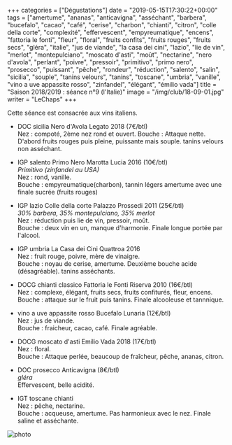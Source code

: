 +++
categories = ["Dégustations"]
date = "2019-05-15T17:30:22+00:00"
tags = ["amertume", "ananas", "anticavigna", "asséchant", "barbera", "bucefalo", "cacao", "café", "cerise", "charbon", "chianti", "citron", "colle della corte", "complexité", "effervescent", "empyreumatique", "encens", "fattoria le fonti", "fleur", "floral", "fruits confits", "fruits rouges", "fruits secs", "gléra", "italie", "jus de viande", "la casa dei cini", "lazio", "lie de vin", "merlot", "montepulciano", "moscato d'asti", "moût", "nectarine", "nero d'avola", "perlant", "poivre", "pressoir", "primitivo", "primo nero", "prosecco", "puissant", "pêche", "rondeur", "réduction", "salento", "salin", "sicilia", "souple", "tanins velours", "tanins", "toscane", "umbria", "vanille", "vino a uve appassite rosso", "zinfandel", "élégant", "émilio vada"] 
title = "Saison 2018/2019 : séance n°9 (l'Italie)"
image = "/img/club/18-09-01.jpg"
writer = "LeChaps"
+++

Cette séance est consacrée aux vins italiens.

* DOC sicilia Nero d'Avola Legato 2018 (7€/btl) <i class="fa fa-plus-circle"></i>  
Nez : compoté, 2ème nez rond et ouvert.
Bouche : Attaque nette. D'abord fruits rouges puis pleine, puissante mais souple. tanins velours non asséchant.

* IGP salento Primo Nero Marotta Lucia 2016 (10€/btl)  
_Primitivo (zinfandel au USA)_  
Nez : rond, vanille.  
Bouche : empyreumatique(charbon), tannin légers amertume avec une finale sucrée (fruits rouges)

* IGP lazio Colle della corte Palazzo Prossedi 2011 (25€/btl) <i class="fa fa-minus-circle"></i>  
_30% barbera, 35% montepulciano, 35% merlot_  
Nez : réduction puis lie de vin, pressoir, moût.  
Bouche : deux vin en  un, manque d'harmonie. Finale longue portée par l'alcool.

* IGP umbria La Casa dei Cini Quattroa 2016  
Nez : fruit rouge, poivre, mère de vinaigre.  
Bouche : noyau de cerise, amertume. Deuxième bouche acide (désagréable). tanins asséchants.

* DOCG chianti classico Fattoria le Fonti Riserva 2010 (16€/btl)  
Nez : complexe, élégant, fruits secs, fruits confiturés, fleur, encens.  
Bouche : attaque sur le fruit puis tanins. Finale alcooleuse et tannnique.

* vino a uve appassite rosso Bucefalo Lunaria (12€/btl)  
Nez : jus de viande.  
Bouche : fraicheur, cacao, café. Finale agréable.

* DOCG moscato d'asti Emilio Vada 2018 (17€/btl)  
Nez : floral.  
Bouche : Attaque perlée, beaucoup de fraîcheur, pêche, ananas, citron.  

* DOC prosecco Anticavigna (8€/btl)  
_gléra_  
Effervescent, belle acidité.

* IGT toscane chianti  
Nez : pêche, nectarine.  
Bouche : acqueuse, amertume. Pas harmonieux avec le nez. Finale saline et asséchante.

![photo][1]

[1]: /img/club/18-09-01.jpg
